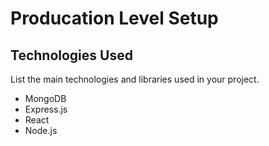 # Producation Level Setup


## Technologies Used

List the main technologies and libraries used in your project.

- MongoDB
- Express.js
- React
- Node.js